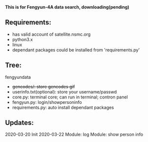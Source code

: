 **This is for Fengyun-4A data search, downloading(pending)**


## Requirements:
+ has valid account of satellite.nsmc.org
+ python3.x
+ linux
+ dependant packages could be installed from 'requirements.py'


## Tree:
fengyundata
+ ~~gencodes/: store gencodes gif~~
+ userinfo.txt(optional): store your username/passwd
+ core.py: terminal core; can run in terminal; contron panel
+ fengyun.py: login/showpersoninfo
+ requirements.py: auto install dependant packages


## Updates:
2020-03-20 Init
2020-03-22 Module: log
           Module: show person info



